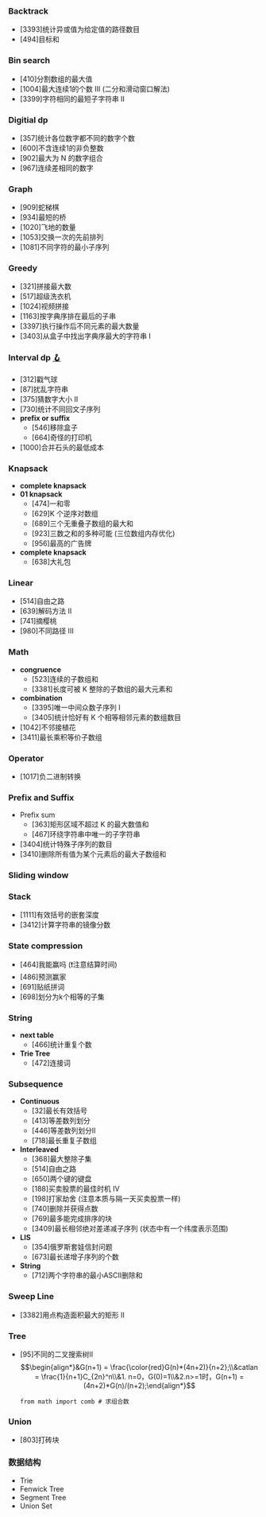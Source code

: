 ### Backtrack
* [3393]统计异或值为给定值的路径数目
* [494]目标和

### Bin search
* [410]分割数组的最大值
* [1004]最大连续1的个数 III (二分和滑动窗口解法)
* [3399]字符相同的最短子字符串 II

### Digitial dp
* [357]统计各位数字都不同的数字个数
* [600]不含连续1的非负整数
* [902]最大为 N 的数字组合
* [967]连续差相同的数字

### Graph
* [909]蛇梯棋
* [934]最短的桥
* [1020]飞地的数量
* [1053]交换一次的先前排列
* [1081]不同字符的最小子序列

### Greedy
* [321]拼接最大数
* [517]超级洗衣机
* [1024]视频拼接
* [1163]按字典序排在最后的子串
* [3397]执行操作后不同元素的最大数量
* [3403]从盒子中找出字典序最大的字符串 I

### Interval dp <a href="https://leetcode.cn/problems/remove-boxes/solutions/1884753/by-424479543-g3gt/?source=vscode">🪝</a>
* [312]戳气球
* [87]扰乱字符串
* [375]猜数字大小 II
* [730]统计不同回文子序列
* **prefix or suffix**
    * [546]移除盒子
    * [664]奇怪的打印机
* [1000]合并石头的最低成本

### Knapsack
* **complete knapsack**
* **01 knapsack**
    * [474]一和零
    * [629]K 个逆序对数组
    * [689]三个无重叠子数组的最大和
    * [923]三数之和的多种可能 (三位数组内存优化)
    * [956]最高的广告牌
* **complete knapsack**
    * [638]大礼包

### Linear
* [514]自由之路
* [639]解码方法 II
* [741]摘樱桃
* [980]不同路径 III

### Math
* **congruence**
    * [523]连续的子数组和
    * [3381]长度可被 K 整除的子数组的最大元素和
* **combination**
    * [3395]唯一中间众数子序列 I
    * [3405]统计恰好有 K 个相等相邻元素的数组数目
* [1042]不邻接植花
* [3411]最长乘积等价子数组

### Operator
* [1017]负二进制转换

### Prefix and Suffix
* Prefix sum
    * [363]矩形区域不超过 K 的最大数值和
    * [467]环绕字符串中唯一的子字符串
* [3404]统计特殊子序列的数目
* [3410]删除所有值为某个元素后的最大子数组和


### Sliding window

### Stack
* [1111]有效括号的嵌套深度
* [3412]计算字符串的镜像分数

### State compression
* [464]我能赢吗 (❗️注意结算时间)
* [486]预测赢家
* [691]贴纸拼词
* [698]划分为k个相等的子集

### String
* **next table**
    * [466]统计重复个数
* **Trie Tree**
    * [472]连接词

### Subsequence
* **Continuous**
    * [32]最长有效括号
    * [413]等差数列划分
    * [446]等差数列划分II
    * [718]最长重复子数组
* **Interleaved**
    * [368]最大整除子集
    * [514]自由之路
    * [650]两个键的键盘
    * [188]买卖股票的最佳时机 IV
    * [198]打家劫舍 (注意本质与隔一天买卖股票一样)
    * [740]删除并获得点数
    * [769]最多能完成排序的块
    * [3409]最长相邻绝对差递减子序列 (状态中有一个纬度表示范围)
* **LIS**
    * [354]俄罗斯套娃信封问题
    * [673]最长递增子序列的个数
* **String**
    * [712]两个字符串的最小ASCII删除和

### Sweep Line
* [3382]用点构造面积最大的矩形 II

### Tree
* [95]不同的二叉搜索树II 
    $$\begin{align*}&G(n+1) = \frac{\color{red}G(n)*(4n+2)}{n+2};\\&catlan = \frac{1}{n+1}C_{2n}^n\\&1. n=0，G(0)=1\\&2.n>=1时，G(n+1) = (4n+2)*G(n)/(n+2);\end{align*}$$
    ```python3
    from math import comb # 求组合数
    ```

### Union
* [803]打砖块


### 数据结构
* Trie
* Fenwick Tree
* Segment Tree
* Union Set